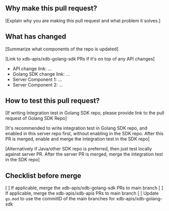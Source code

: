 ## Why make this pull request?

[Explain why you are making this pull request and what problem it solves.]

## What has changed

[Summarize what components of the repo is updated]

[Link to xdb-apis/xdb-golang-sdk PRs if it's on top of any API changes]

- API change link: ...
- Golang SDK change link: ...
- Server Component 1: ...
- Server Component 2: ...

## How to test this pull request?

[If writing Integration test in Golang SDK repo, please provide link to the pull request of Golang SDK Repo]

[It's recommended to write integration test in Golang SDK repo, and enabled in this server repo first, 
without enabling in the SDK repo. After this PR is merged, enable and merge the integration test in the SDK repo]

[Alternatively if Java/other SDK repo is preferred, then just test locally against server PR. 
After the server PR is merged, merge the integration test in the SDK repo]

## Checklist before merge
[ ] If applicable, merge the xdb-apis/xdb-golang-sdk PRs to main branch
[ ] If applicable, merge the xdb-apis/xdb-apis PRs to main branch
[ ] Update `go.mod` to use the commitID of the main branches for xdb-apis/xdb-golang-sdk
